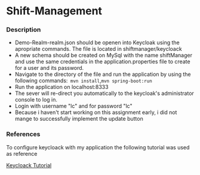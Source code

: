 # Shift-Management

### Description

* Demo-Realm-realm.json should be openen into Keycloak using the apropriate commands. The file is located in shiftmanager/keycloack
* A new schema should be created on MySql with the name shiftManager and use the same credentials in the application.properties file to create for a user and its password. 
* Navigate to the directory of the file and run the application by using the following commands:` mvn install`,`mvn spring-boot:run`
* Run the application on localhost:8333
* The sever will re-direct you automatically to the keycloak's administrator console to log in.
* Login with username "lc" and for password "lc" 
* Because i haven't start working on this assignment early, i did not mange to successfully implement the update button

### References
To configure keycloack with my application the following tutorial was used as reference

[Keycloack Tutorial](http://slackspace.de/articles/authentication-with-spring-boot-angularjs-and-keycloak/)







